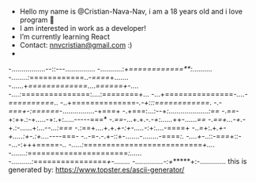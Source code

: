 - Hello my name is @Cristian-Nava-Nav, i am a 18 years old and i love program 👋 
- I am interested in work as a developer!
- I’m currently learning React
- Contact: nnvcristian@gmail.com :)
- 
-.................--::---...............
-...........:+*============**:..........
-........:*============..-*====*+.......
-......+*=============*....*======+-....
-....:*===============:....:========+...
-...+===============*-....-==========*..
-..+==============*-.-+:::============*.
-.-*===+-:======*-................-+===+
-.+===:...:--+*:....................:==*
-.*==*-+:++.:-+.....-+:.+:.....-----===*
-.*==*-...+.+.*-.-+:......*++-......*==*
-.*==+...-+.*-+.:-......+:...-*-...:===*
-.:==+....+.+.*+-:+-.....-*:+:....-====+
-..*=*+:.+*.+-+.....:+-.:+....----*===*-
-..-*=-.-.+-::+-.......-........-====*:.
-....+*-..::-=*==*+::--...-:+++=====*-..
-.....:*==========================*+....
-.......:*======================*:......
-..........:*================*+-........
-..............-:+******+:-.............
this is generated by: https://www.topster.es/ascii-generator/
